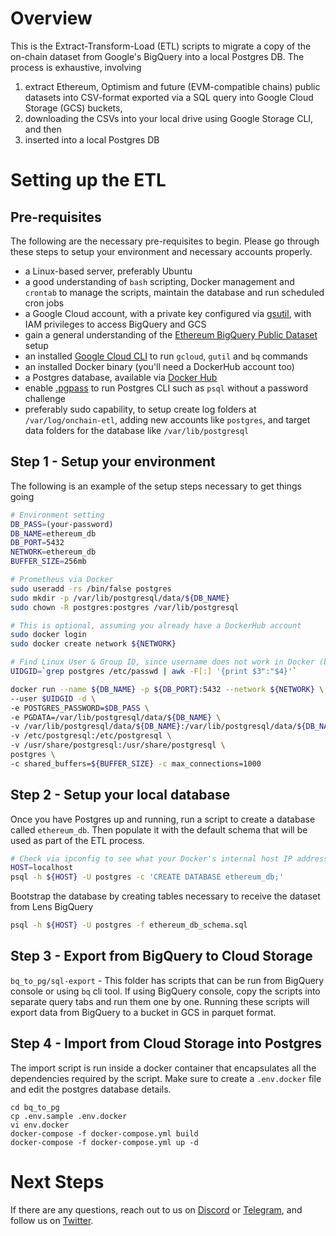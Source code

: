 # Overview
This is the Extract-Transform-Load (ETL) scripts to migrate a copy of the on-chain dataset from Google's BigQuery into a local Postgres DB. The 
process is exhaustive, involving 
1. extract Ethereum, Optimism and future (EVM-compatible chains) public datasets into CSV-format exported via a SQL query into Google Cloud Storage (GCS) buckets,
2. downloading the CSVs into your local drive using Google Storage CLI, and then 
3. inserted into a local Postgres DB

# Setting up the ETL

## Pre-requisites
The following are the necessary pre-requisites to begin.  Please go through these steps to setup your environment and necessary accounts properly.
- a Linux-based server, preferably Ubuntu
- a good understanding of `bash` scripting, Docker management and `crontab` to manage the scripts, maintain the database and run scheduled cron jobs
- a Google Cloud account, with a private key configured via [gsutil](https://cloud.google.com/storage/docs/gsutil/commands/config), with IAM privileges to access BigQuery and GCS
- gain a general understanding of the [Ethereum BigQuery Public Dataset](https://cloud.google.com/blog/products/data-analytics/ethereum-bigquery-public-dataset-smart-contract-analytics) setup
- an installed [Google Cloud CLI](https://cloud.google.com/sdk/docs/install) to run `gcloud`, `gutil` and `bq` commands
- an installed Docker binary (you'll need a DockerHub account too)
- a Postgres database, available via [Docker Hub](https://hub.docker.com/_/postgres)
- enable [.pgpass](https://tableplus.com/blog/2019/09/how-to-use-pgpass-in-postgresql.html) to run Postgres CLI such as `psql` without a password challenge
- preferably sudo capability, to setup create log folders at `/var/log/onchain-etl`, adding new accounts like `postgres`, and target data folders for the database like `/var/lib/postgresql`

## Step 1 - Setup your environment
The following is an example of the setup steps necessary to get things going

```sh
# Environment setting
DB_PASS=(your-password)
DB_NAME=ethereum_db
DB_PORT=5432
NETWORK=ethereum_db
BUFFER_SIZE=256mb

# Prometheus via Docker
sudo useradd -rs /bin/false postgres
sudo mkdir -p /var/lib/postgresql/data/${DB_NAME}
sudo chown -R postgres:postgres /var/lib/postgresql

# This is optional, assuming you already have a DockerHub account
sudo docker login
sudo docker create network ${NETWORK}

# Find Linux User & Group ID, since username does not work in Docker (bug?)
UIDGID=`grep postgres /etc/passwd | awk -F[:] '{print $3":"$4}'`

docker run --name ${DB_NAME} -p ${DB_PORT}:5432 --network ${NETWORK} \
--user $UIDGID -d \
-e POSTGRES_PASSWORD=$DB_PASS \
-e PGDATA=/var/lib/postgresql/data/${DB_NAME} \
-v /var/lib/postgresql/data/${DB_NAME}:/var/lib/postgresql/data/${DB_NAME} \
-v /etc/postgresql:/etc/postgresql \
-v /usr/share/postgresql:/usr/share/postgresql \
postgres \
-c shared_buffers=${BUFFER_SIZE} -c max_connections=1000
```

## Step 2 - Setup your local database
Once you have Postgres up and running, run a script to create a database called `ethereum_db`.  Then populate it with the default schema that will be used as part of the ETL process.
```sh
# Check via ipconfig to see what your Docker's internal host IP address is
HOST=localhost
psql -h ${HOST} -U postgres -c 'CREATE DATABASE ethereum_db;'
```

Bootstrap the database by creating tables necessary to receive the dataset from Lens BigQuery
```sh
psql -h ${HOST} -U postgres -f ethereum_db_schema.sql
```


## Step 3 - Export from BigQuery to Cloud Storage
`bq_to_pg/sql-export` - This folder has scripts that can be run from BigQuery console or using `bq` cli tool. If using BigQuery console, copy the scripts into separate query tabs and run them one by one. Running these scripts will export data from BigQuery to a bucket in GCS in parquet format.

## Step 4 - Import from Cloud Storage into Postgres
The import script is run inside a docker container that encapsulates all the dependencies required by the script. Make sure to create a `.env.docker` file and edit the postgres database details.
```
cd bq_to_pg
cp .env.sample .env.docker
vi env.docker
docker-compose -f docker-compose.yml build
docker-compose -f docker-compose.yml up -d
```

# Next Steps
If there are any questions, reach out to us on [Discord](https://k3l.io/discord) or [Telegram](https://t.me/Karma3Labs), and follow us on [Twitter](https://twitter.com/Karma3Labs).

